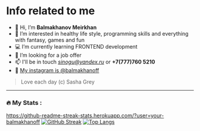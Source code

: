 # Info related to me
- 👋 Hi, I’m __Balmakhanov Meirkhan__
- 👀 I’m interested in healthy life style, programming skills and everything with fantasy, games and fun
- 💻 I’m currently learning FRONTEND development
- 💞️ I’m looking for a job offer
- 📫 I'll be in touch *sinogu@yandex.ru* or __+7(777)760 5210__
- 🚀 [My instagram is @balmakhanoff]([https://hexlet.io](https://www.instagram.com/balmakhanoff/))

> Love each day (c) Sasha Grey

---

### :fire: My Stats :
https://github-readme-streak-stats.herokuapp.com/?user=your-balmakhanoff
[![GitHub Streak](http://github-readme-streak-stats.herokuapp.com?user=your-balmakhanoff&theme=dark&background=000000)](https://git.io/streak-stats)
[![Top Langs](https://github-readme-stats.vercel.app/api/top-langs/?username=your-balmakhanoff)](https://github.com/anuraghazra/github-readme-stats)


<!---
balmakhanoff/balmakhanoff is a ✨ special ✨ repository because its `README.md` (this file) appears on your GitHub profile.
You can click the Preview link to take a look at your changes.
--->
